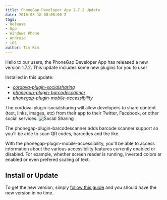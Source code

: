 ```yaml
---
title: PhoneGap Developer App 1.7.2 Update
date: 2016-08-18 00:00:00 Z
tags:
- Release
- App
- Windows Phone
- Android
- iOS
author: Tim Kim
---
```


Hello to our users, the PhoneGap Developer App has released a new version 1.7.2. This update includes some new plugins for you to use!

Installed in this update:

- [_cordova-plugin-socialsharing_](https://github.com/EddyVerbruggen/SocialSharing-PhoneGap-Plugin)
- [_phonegap-plugin-barcodescanner_](https://github.com/phonegap/phonegap-plugin-barcodescanner)
- [_phonegap-plugin-mobile-accessibility_](https://github.com/phonegap/phonegap-mobile-accessibility)

The cordova-plugin-socialsharing will allow developers to share content (text, links, images, etc) from their app to their Twitter, Facebook, or other social services.
![Social Sharing](/blog/uploads/2016-08/screenshot-ios7-share.png)

The phonegap-plugin-barcodescanner adds barcode scanner support so you'll be able to scan QR codes, barcodes and the like.

With the phonegap-plugin-mobile-accessibility, you'll be able to access information about the various accessibility features currently enabled or disabled. For example, whether screen reader is running, inverted colors ar enabled or even prefered scaling of text.

## Install or Update

To get the new version, simply [follow this guide](http://docs.phonegap.com/references/developer-app/update-version/) and you should have the new version in no time.

